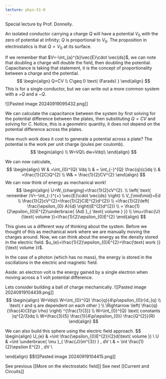 ```yaml
---
lecture: phys-51-8
---
```

Special lecture by Prof. Donnelly.

An isolated conductor carrying a charge $Q$ will have a potential $V_{0}$ with the zero of potential at infinity; $Q$ is proportional to $V_{0}$. The proposition in electrostatics is that $Q \propto V_{0}$ at its surface.

If we remember that $V=-\int_{a}^{b}\vec{E}\cdot \vec{ds}$, we can note that doubling a charge will double the field, then doubling the potential. 
Capacitance is taking that statement, it is the concept of proportionality between a charge and the potential.
$$
\begin{align}
Q=CV \\
C\geq 0 \text{ (Farads) }
\end{align}
$$
This is for a single conductor, but we can write out a more common system with a $+Q$ and a $-Q$.

![[Pasted image 20240919095432.png]]

We can calculate the capacitance between the system by first solving for the potential difference between the plates, then substituting $Q=CV$ and solving for $C$. Notice, this is a geometric quantity, it does not depend on the potential difference across the plates.


How much work does it cost to generate a potential across a plate?
The potential is the work per unit charge (joules per coulomb).
$$
\begin{align} \\
W=VQ\\
dw=Vdq\\
\end{align}
$$

We can now calculate,
$$
\begin{align}
W & =\int_{0}^{Q} Vdq \\
 & = \int_{-}^{Q} \frac{q}{c}dq \\
 & =\frac{1}{2C}Q^{2} \\
W& = \frac{1}{2}CV^{2}
\end{align}
$$
We can now think of energy as mechanical work!
$$
\begin{align}
U=W_{charging}=\frac{1}{2}cV^{2}. \\
\left( \text{ remember }V=-\int_{-}^{+} \vec{E}\cdot \vec{ds}  \right) \\
V_{\mid\mid}=Ed \\
\frac{1}{2}cV^{2}=\frac{1}{2}C(E^{2}d^{2}) \\
=\frac{1}{2}\left( \frac{\epsilon_{0} A}{d} \right)(E^{2}d^{2}) \\
= \frac{1}{2\epsilon_{0}E^{2}\underbrace{ (Ad) }_{ \text{ volume } }} \\
\mu=\frac{U}{\text{ volume }}=\frac{1}{2}\epsilon_{0}E^{2}
\end{align}
$$

This gives us a different way of thinking about the system. Before we thought of this as mechanical work where we are manually moving the charges around. Now, we can think about the energy as the density stored in the electric field.
$u_{e}=\frac{1}{2}\epsilon_{0}E^{2}=\frac{\text{ work }}{\text{ volume }}$.

In the case of a photon (which has no mass), the energy is stored in the oscillations in the electric and magnetic field.

Aside: an electron volt is the energy gained by a single electron when moving across a 1 volt potential difference. 


Lets consider building a ball of charge mechanically.
![[Pasted image 20240919104439.png]]
$$
\begin{align} 
W=Vdq\\
W=\int_{0}^{Q} \frac{q}{4\pi\epsilon_{0}r}d_{q} \\
\text{ r and q are dependent on each other } \\
\Rightarrow  \left( \frac{q}{\frac{4}{3}\pi \rho} \right) ^{\frac{1}{3}} \\
W=\int_{0}^{Q} \text{ constants }q^{2/3}dq \\
W=\frac{3}{5} \frac{1}{4\pi\epsilon_{0}} \frac{Q^{2}}{R}
\end{align}
$$

We can also build this sphere using the electric field approach.
$$
\begin{align}
U_{e} & =\int \frac{\epsilon_{0}E^{2}}{2}d(\text{ volume }) \\
U & =\int \underbrace{ \mu }_{ \frac{J}{m^{3}} }  \, dV \\
 & = \int \frac{1}{2}\epsilon E^{2} \, dV \\
   
\end{align}
$$![[Pasted image 20240919104415.png]]

See previous [[More on the electrostatic field]]
See next [[Current and Circuits]]
